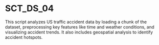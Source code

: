 # SCT_DS_04
This script analyzes US traffic accident data by loading a chunk of the dataset, preprocessing key features like time and weather conditions, and visualizing accident trends. It also includes geospatial analysis to identify accident hotspots.
